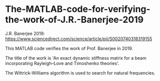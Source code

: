 # The-MATLAB-code-for-verifying-the-work-of-J.R.-Banerjee-2019

J.R. Banerjee 2019: https://www.sciencedirect.com/science/article/pii/S0020740318319155

This MATLAB code verifies the work of Prof. Banerjee in 2019. 

The title of the work is 'An exact dynamic stiffness matrix for a beam incorporating Rayleigh–Love and Timoshenko theories'. 

The Wittrick-Williams algorithm is used to search for natural frequencies.
